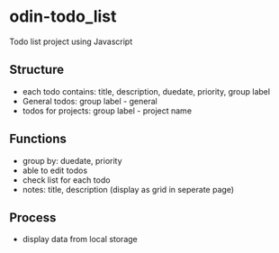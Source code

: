 # odin-todo_list
Todo list project using Javascript

## Structure
* each todo contains: title, description, duedate, priority, group label
* General todos: group label - general
* todos for projects: group label - project name

## Functions
* group by: duedate, priority
* able to edit todos
* check list for each todo
* notes: title, description (display as grid in seperate page)

## Process
* display data from local storage
